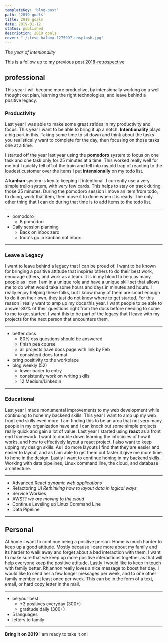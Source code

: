 ```yaml
---
templateKey: 'blog-post'
path: '2019-goals'
title: 2019 goals
date: 2019-01-12
status: published
description: 2019 goals
cover: "./steve-halama-1275997-unsplash.jpg"
---
```


<!-- cover: "./namroud-gorguis-253765-unsplash.jpg" -->

<style>
strong {
    /* color: goldenrod; */
    /* text-shadow: 0rem 1px 1px goldenrod; */
}
</style>

_The year of intenionality_

This is a follow up to my previous post [2018-retrospective](/blog/2018-retrospective/)

## professional

This year I will become more productive, by intensionally working on a well thought out plan, learning the right technologies, and leave behind a positive legacy.

### Productivity

Last year I was able to make some great strides in my productivity and focus.  This year I want to be able to bring it up a notch.  **Intentionality** plays a big part in this.  Taking some time to sit down and think about the tasks you realistically want to complete for the day, then focusing on those tasks one at a time.  

I started off the year last year using the **pomodoro** system to focus on one task and one task only for 25 minutes at a time.  This worked really well for me but I quickly fell off of the train and fell into my old trap of reacting to the loudest customer over the items I put **intensionally** on my todo list.

A **kanban** system is key to keeping it intentional.  I currently use a very simple trello system, with very few cards.  This helps to stay on track during those 25 minutes.  During the pomodoro session I move an item from todo, to doing, work that item, then move it to done when it is ready.  The only other thing that I can do during that time is to add items to the todo list.

---

* pomodoro
    * 8 pomodori
* Daily session planning
    * Back on inbox zero
    * todo's go in kanban not inbox

---

### Leave a Legacy

I want to leave behind a legacy that I can be proud of. I want to be known for bringing a positive attitude that inspires others to do their best work, enourage others, and work as a team.  It is in my blood to help as many people as I can.  I am in a unique role and have a unique skill set that allows me to do what would take some hours and days in minutes and hours.  I really enjoy helping these folks, but I know many of them are smart enough to do it on their own, they just do not know where to get started.  For this reason I really want to amp up my docs this year.  I want people to be able to answer 80% of their questions right from the docs before needing to come to me to get started.  I want this to be part of the legacy that I leave with my projects for the next person that encounters them.

---

* better docs
    * 80% oss questions should be answered
    * finish pea course
    * all projects have docs page with link by Feb
    * consistent docs format
* bring positivity to the workplace
* blog weekly (52)
    * lower barier to entry
    * consistently work on writing skills
    * 12 Medium/LinkedIn

---

 
### Educational

Last year I made monumental improvements to my web development while continuing to hone my backend skills.  This year I want to amp up my web front end skills even more. I am finding this to be an area that not very many people in my organization have and I can knock out some simple projects really quick and gain a lot of value.  Last year I started using **react** as a front end framework.  I want to double down learning the intricicies of how it works, and how to effectively layout a react project. I also want to keep upping my design skills.  As I do more layouts I find that they are easier and easier to layout, and as I am able to get them out faster it give me more time to hone in the design. Lastly I want to continue honing in my backend skills.  Working with data pipelines, Linux command line, the cloud, and database architecture.


---

* Advanced React _dynamic web applications_
* Refactoring UI _Rethinking how to layout data in logical ways_
* Service Workies
* AWS?? _we are moving to the cloud_
* Continue Leveling up Linux Command Line
* Data Pipeline

---

## Personal

At home I want to continue being a positive person.  Home is much harder to keep up a good attitude.  Mostly because I care more about my family and its harder to walk away and forget about a bad interaction with them.  I want to make sure that we keep up more positive interactions together as that will help everyone keep the positive attitude.  Lastly I would like to keep in touch with family better.  Rhiannon really loves a nice message to boost her day.  I would like to send her a few longer messages per week, and to one other family member at least once per week.  This can be in the form of a text, email, or hard copy letter in the mail.

---

* be your best
   * +3 positives everyday (300+)
   * gratitude daily (300+)
* 5 languages
* letters to family

---


**Bring it on 2019**  I am ready to take it on!